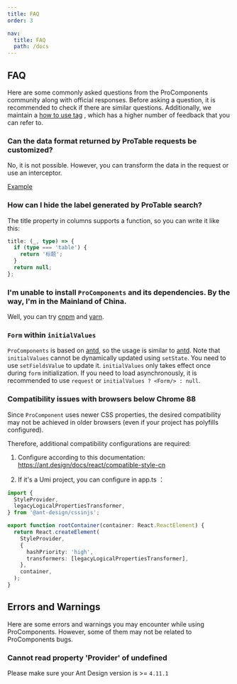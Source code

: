 ```yaml
---
title: FAQ
order: 3

nav:
  title: FAQ
  path: /docs
---
```


## FAQ

Here are some commonly asked questions from the ProComponents community along with official responses. Before asking a question, it is recommended to check if there are similar questions. Additionally, we maintain a [how to use tag](https://github.com/ant-design/pro-components/issues?q=is%3Aissue+label%3A%22%F0%9F%A4%B7%F0%9F%8F%BC+How+to+use%22+) , which has a higher number of feedback that you can refer to.

### Can the data format returned by ProTable requests be customized?

No, it is not possible. However, you can transform the data in the request or use an interceptor.

[Example](https://beta-pro.ant.design/docs/request-cn)

### How can I hide the label generated by ProTable search?

The title property in columns supports a function, so you can write it like this:

```typescript
title: (_, type) => {
  if (type === 'table') {
    return '标题';
  }
  return null;
};
```

### I'm unable to install `ProComponents` and its dependencies. By the way, I'm in the Mainland of China.

Well, you can try [cnpm](http://npm.taobao.org/) and [yarn](https://www.npmjs.com/package/yarn).

### `Form` within `initialValues`

`ProComponents` is based on [antd](https://ant.design/index-cn), so the usage is similar to [antd](https://ant.design/index-cn). Note that `initialValues` cannot be dynamically updated using `setState`. You need to use `setFieldsValue` to update it. `initialValues` only takes effect once during `form` initialization. If you need to load asynchronously, it is recommended to use `request` or `initialValues ? <Form/> : null`.

### Compatibility issues with browsers below Chrome 88

Since `ProComponent` uses newer CSS properties, the desired compatibility may not be achieved in older browsers (even if your project has polyfills configured).

Therefore, additional compatibility configurations are required:

1. Configure according to this documentation: https://ant.design/docs/react/compatible-style-cn

2. If it's a Umi project, you can configure in app.ts ：

```typescript
import {
  StyleProvider,
  legacyLogicalPropertiesTransformer,
} from '@ant-design/cssinjs';

export function rootContainer(container: React.ReactElement) {
  return React.createElement(
    StyleProvider,
    {
      hashPriority: 'high',
      transformers: [legacyLogicalPropertiesTransformer],
    },
    container,
  );
}
```

## Errors and Warnings

Here are some errors and warnings you may encounter while using ProComponents. However, some of them may not be related to ProComponents bugs.

### Cannot read property 'Provider' of undefined

Please make sure your Ant Design version is >= `4.11.1`
